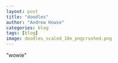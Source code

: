 ```yaml
---
layout: post
title: "doodles"
author: "Andrew Howie"
categories: blog
tags: [blog]
image: doodles_scaled_10x_pngcrushed.png
---
```


"wowie"
